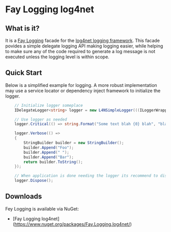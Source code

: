 Fay Logging log4net
===========

What is it?
-----------

It is a [Fay Logging][FayLog] facade for the [log4net logging framework][log4net]. This facade povides a simple delegate logging API making logging easier, while helping to make sure any of the code required to generate a log message is not executed unless the logging level is within scope.

Quick Start
---
Below is a simplified example for logging. A more robust implementation may use a service locator or dependency inject framework to initialize the logger.

```cs
    // Initialize logger someplace
    IDelegateLogger<string> logger = new L4NSimpleLogger(((ILoggerWrapper)LogManager.GetLogger("MyLogger")).Logger);

    // Use logger as needed
    logger.Critical(() => string.Format("Some text blah {0} blah", "blah"));

    logger.Verbose(() =>
    {
        StringBuilder builder = new StringBuilder();
        builder.Append("Foo");
        builder.Append(" ");
        builder.Append("Bar");
        return builder.ToString();
    });

    // When application is done needing the logger its recommend to dispose it
    logger.Dispose();
```

[FayLog]:  https://github.com/FayLibs/Fay.Logging
[log4net]: http://logging.apache.org/log4net/

## Downloads

Fey Logging is available via NuGet:

- [Fay Logging log4net] (https://www.nuget.org/packages/Fay.Logging.log4net/)
